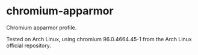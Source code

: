 # chromium-apparmor
Chromium apparmor profile.

Tested on Arch Linux, using chromium 96.0.4664.45-1 from the Arch Linux official repository.
